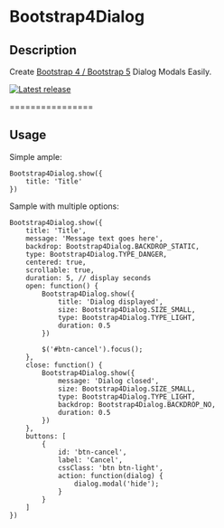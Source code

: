 Bootstrap4Dialog
================

## Description

Create <a href="https://getbootstrap.com/" target="_blank">Bootstrap 4 / Bootstrap 5</a> Dialog Modals Easily.

[![Latest release](https://img.shields.io/github/release/SUXUMI/bootstrap4dialog.svg)](https://github.com/SUXUMI/bootstrap4dialog/releases/latest)

================

## Usage

Simple ample:
```
Bootstrap4Dialog.show({
    title: 'Title'
})
```

Sample with multiple options:
```
Bootstrap4Dialog.show({
    title: 'Title', 
    message: 'Message text goes here',
    backdrop: Bootstrap4Dialog.BACKDROP_STATIC,
    type: Bootstrap4Dialog.TYPE_DANGER,
    centered: true,
    scrollable: true,
    duration: 5, // display seconds
    open: function() {
        Bootstrap4Dialog.show({
            title: 'Dialog displayed',
            size: Bootstrap4Dialog.SIZE_SMALL,
            type: Bootstrap4Dialog.TYPE_LIGHT,
            duration: 0.5
        })

        $('#btn-cancel').focus();
    },
    close: function() { 
        Bootstrap4Dialog.show({
            message: 'Dialog closed',
            size: Bootstrap4Dialog.SIZE_SMALL,
            type: Bootstrap4Dialog.TYPE_LIGHT,
            backdrop: Bootstrap4Dialog.BACKDROP_NO,
            duration: 0.5
        }) 
    },
    buttons: [
        {
            id: 'btn-cancel',
            label: 'Cancel',
            cssClass: 'btn btn-light',
            action: function(dialog) {
                dialog.modal('hide');
            }
        }
    ]
})
```
